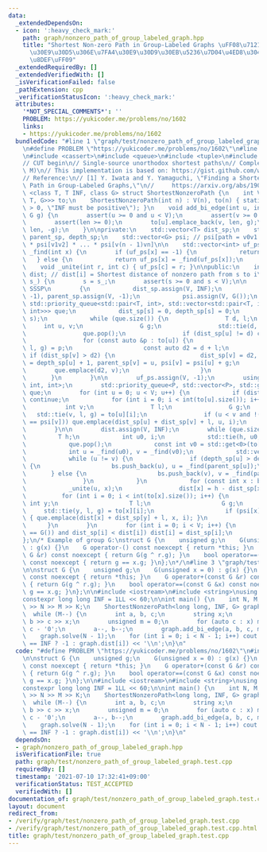 ```yaml
---
data:
  _extendedDependsOn:
  - icon: ':heavy_check_mark:'
    path: graph/nonzero_path_of_group_labeled_graph.hpp
    title: "Shortest Non-zero Path in Group-Labeled Graphs \uFF08\u7121\u5411\u30B0\
      \u30E9\u30D5\u306E\u7FA4\u30E9\u30D9\u30EB\u5236\u7D04\u4ED8\u304D\u6700\u77ED\
      \u8DEF\uFF09"
  _extendedRequiredBy: []
  _extendedVerifiedWith: []
  _isVerificationFailed: false
  _pathExtension: cpp
  _verificationStatusIcon: ':heavy_check_mark:'
  attributes:
    '*NOT_SPECIAL_COMMENTS*': ''
    PROBLEM: https://yukicoder.me/problems/no/1602
    links:
    - https://yukicoder.me/problems/no/1602
  bundledCode: "#line 1 \"graph/test/nonzero_path_of_group_labeled_graph.test.cpp\"\
    \n#define PROBLEM \"https://yukicoder.me/problems/no/1602\"\n#line 2 \"graph/nonzero_path_of_group_labeled_graph.hpp\"\
    \n#include <cassert>\n#include <queue>\n#include <tuple>\n#include <vector>\n\n\
    // CUT begin\n// Single-source unorthodox shortest paths\n// Complexity: O(M log\
    \ M)\n// This implementation is based on: https://gist.github.com/wata-orz/d3037bd0b919c76dd9ddc0379e1e3192\n\
    // Reference:\n// [1] Y. Iwata and Y. Yamaguchi, \"Finding a Shortest Non-zero\
    \ Path in Group-Labeled Graphs,\"\n//     https://arxiv.org/abs/1906.04062\ntemplate\
    \ <class T, T INF, class G> struct ShortestNonzeroPath {\n    int V;\n    std::vector<std::vector<std::tuple<int,\
    \ T, G>>> to;\n    ShortestNonzeroPath(int n) : V(n), to(n) { static_assert(INF\
    \ > 0, \"INF must be positive\"); }\n    void add_bi_edge(int u, int v, T len,\
    \ G g) {\n        assert(u >= 0 and u < V);\n        assert(v >= 0 and v < V);\n\
    \        assert(len >= 0);\n        to[u].emplace_back(v, len, g);\n        to[v].emplace_back(u,\
    \ len, -g);\n    }\n\nprivate:\n    std::vector<T> dist_sp;\n    std::vector<int>\
    \ parent_sp, depth_sp;\n    std::vector<G> psi; // psi[path = v0v1...vn] = psi[v0v1]\
    \ * psi[v1v2] * ... * psi[v(n - 1)vn]\n\n    std::vector<int> uf_ps;\n    int\
    \ _find(int x) {\n        if (uf_ps[x] == -1) {\n            return x;\n     \
    \   } else {\n            return uf_ps[x] = _find(uf_ps[x]);\n        }\n    }\n\
    \    void _unite(int r, int c) { uf_ps[c] = r; }\n\npublic:\n    int s;\n    std::vector<T>\
    \ dist; // dist[i] = Shortest distance of nonzero path from s to i\n    void solve(int\
    \ s_) {\n        s = s_;\n        assert(s >= 0 and s < V);\n\n        // Solve\
    \ SSSP\n        {\n            dist_sp.assign(V, INF);\n            depth_sp.assign(V,\
    \ -1), parent_sp.assign(V, -1);\n            psi.assign(V, G());\n           \
    \ std::priority_queue<std::pair<T, int>, std::vector<std::pair<T, int>>, std::greater<std::pair<T,\
    \ int>>> que;\n            dist_sp[s] = 0, depth_sp[s] = 0;\n            que.emplace(0,\
    \ s);\n            while (que.size()) {\n                T d, l;\n           \
    \     int u, v;\n                G g;\n                std::tie(d, u) = que.top();\n\
    \                que.pop();\n                if (dist_sp[u] != d) continue;\n\
    \                for (const auto &p : to[u]) {\n                    std::tie(v,\
    \ l, g) = p;\n                    const auto d2 = d + l;\n                   \
    \ if (dist_sp[v] > d2) {\n                        dist_sp[v] = d2, depth_sp[v]\
    \ = depth_sp[u] + 1, parent_sp[v] = u, psi[v] = psi[u] + g;\n                \
    \        que.emplace(d2, v);\n                    }\n                }\n     \
    \       }\n        }\n\n        uf_ps.assign(V, -1);\n        using P = std::tuple<T,\
    \ int, int>;\n        std::priority_queue<P, std::vector<P>, std::greater<P>>\
    \ que;\n        for (int u = 0; u < V; u++) {\n            if (dist_sp[u] == INF)\
    \ continue;\n            for (int i = 0; i < int(to[u].size()); i++) {\n     \
    \           int v;\n                T l;\n                G g;\n             \
    \   std::tie(v, l, g) = to[u][i];\n                if (u < v and !(psi[u] + g\
    \ == psi[v])) que.emplace(dist_sp[u] + dist_sp[v] + l, u, i);\n            }\n\
    \        }\n\n        dist.assign(V, INF);\n        while (que.size()) {\n   \
    \         T h;\n            int u0, i;\n            std::tie(h, u0, i) = que.top();\n\
    \            que.pop();\n            const int v0 = std::get<0>(to[u0][i]);\n\
    \            int u = _find(u0), v = _find(v0);\n            std::vector<int> bs;\n\
    \            while (u != v) {\n                if (depth_sp[u] > depth_sp[v])\
    \ {\n                    bs.push_back(u), u = _find(parent_sp[u]);\n         \
    \       } else {\n                    bs.push_back(v), v = _find(parent_sp[v]);\n\
    \                }\n            }\n            for (const int x : bs) {\n    \
    \            _unite(u, x);\n                dist[x] = h - dist_sp[x];\n      \
    \          for (int i = 0; i < int(to[x].size()); i++) {\n                   \
    \ int y;\n                    T l;\n                    G g;\n               \
    \     std::tie(y, l, g) = to[x][i];\n                    if (psi[x] + g == psi[y])\
    \ { que.emplace(dist[x] + dist_sp[y] + l, x, i); }\n                }\n      \
    \      }\n        }\n        for (int i = 0; i < V; i++) {\n            if (!(psi[i]\
    \ == G()) and dist_sp[i] < dist[i]) dist[i] = dist_sp[i];\n        }\n    }\n\
    };\n/* Example of group G:\nstruct G {\n    unsigned g;\n    G(unsigned x = 0)\
    \ : g(x) {}\n    G operator-() const noexcept { return *this; }\n    G operator+(const\
    \ G &r) const noexcept { return G(g ^ r.g); }\n    bool operator==(const G &x)\
    \ const noexcept { return g == x.g; }\n};\n*/\n#line 3 \"graph/test/nonzero_path_of_group_labeled_graph.test.cpp\"\
    \n\nstruct G {\n    unsigned g;\n    G(unsigned x = 0) : g(x) {}\n    G operator-()\
    \ const noexcept { return *this; }\n    G operator+(const G &r) const noexcept\
    \ { return G(g ^ r.g); }\n    bool operator==(const G &x) const noexcept { return\
    \ g == x.g; }\n};\n\n#include <iostream>\n#include <string>\nusing namespace std;\n\
    constexpr long long INF = 1LL << 60;\n\nint main() {\n    int N, M, K;\n    cin\
    \ >> N >> M >> K;\n    ShortestNonzeroPath<long long, INF, G> graph(N);\n\n  \
    \  while (M--) {\n        int a, b, c;\n        string x;\n        cin >> a >>\
    \ b >> c >> x;\n        unsigned m = 0;\n        for (auto c : x) m = m * 2 +\
    \ c - '0';\n        a--, b--;\n        graph.add_bi_edge(a, b, c, m);\n    }\n\
    \    graph.solve(N - 1);\n    for (int i = 0; i < N - 1; i++) cout << (graph.dist[i]\
    \ == INF ? -1 : graph.dist[i]) << '\\n';\n}\n"
  code: "#define PROBLEM \"https://yukicoder.me/problems/no/1602\"\n#include \"../nonzero_path_of_group_labeled_graph.hpp\"\
    \n\nstruct G {\n    unsigned g;\n    G(unsigned x = 0) : g(x) {}\n    G operator-()\
    \ const noexcept { return *this; }\n    G operator+(const G &r) const noexcept\
    \ { return G(g ^ r.g); }\n    bool operator==(const G &x) const noexcept { return\
    \ g == x.g; }\n};\n\n#include <iostream>\n#include <string>\nusing namespace std;\n\
    constexpr long long INF = 1LL << 60;\n\nint main() {\n    int N, M, K;\n    cin\
    \ >> N >> M >> K;\n    ShortestNonzeroPath<long long, INF, G> graph(N);\n\n  \
    \  while (M--) {\n        int a, b, c;\n        string x;\n        cin >> a >>\
    \ b >> c >> x;\n        unsigned m = 0;\n        for (auto c : x) m = m * 2 +\
    \ c - '0';\n        a--, b--;\n        graph.add_bi_edge(a, b, c, m);\n    }\n\
    \    graph.solve(N - 1);\n    for (int i = 0; i < N - 1; i++) cout << (graph.dist[i]\
    \ == INF ? -1 : graph.dist[i]) << '\\n';\n}\n"
  dependsOn:
  - graph/nonzero_path_of_group_labeled_graph.hpp
  isVerificationFile: true
  path: graph/test/nonzero_path_of_group_labeled_graph.test.cpp
  requiredBy: []
  timestamp: '2021-07-10 17:32:41+09:00'
  verificationStatus: TEST_ACCEPTED
  verifiedWith: []
documentation_of: graph/test/nonzero_path_of_group_labeled_graph.test.cpp
layout: document
redirect_from:
- /verify/graph/test/nonzero_path_of_group_labeled_graph.test.cpp
- /verify/graph/test/nonzero_path_of_group_labeled_graph.test.cpp.html
title: graph/test/nonzero_path_of_group_labeled_graph.test.cpp
---
```

